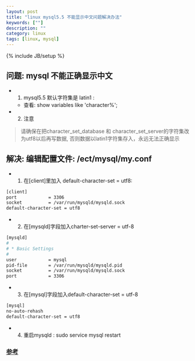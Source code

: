 ```yaml
---
layout: post
title: "linux mysql5.5 不能显示中文问题解决办法"
keywords: [""]
description: ""
category: linux
tags: [linux, mysql]
---
```

{% include JB/setup %}

## 问题: mysql 不能正确显示中文
* 1. mysql5.5 默认字符集是 latin1 :
    * 查看: show variables like 'character%';
* 2. 注意
> 请确保在把character_set_database 和
> character_set_server的字符集改为utf8以后再写数据,
> 否则数据以latin1字符集存入，永远无法正确显示

## 解决: 编辑配置文件: /ect/mysql/my.conf
* 1. 在[client]里加入 default-character-set = utf8:

```bash
[client]
port            = 3306
socket          = /var/run/mysqld/mysqld.sock
default-character-set = utf8
```

* 2. 在[mysqld]字段加入charter-set-server = utf-8

```bash
[mysqld]
#
# * Basic Settings
#
user            = mysql
pid-file        = /var/run/mysqld/mysqld.pid
socket          = /var/run/mysqld/mysqld.sock
port            = 3306
```

* 3. 在[mysql]字段加入default-character-set = utf-8

```bash
[mysql]
no-auto-rehash
default-character-set = utf8
```

* 4. 重启mysqld : sudo service mysql restart

### [参考](http://www.ha97.com/5359.html)

